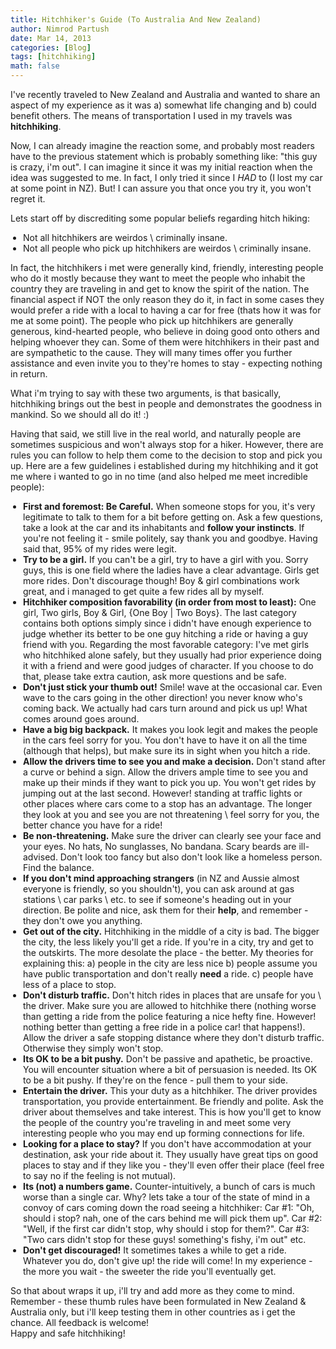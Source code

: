 ```yaml
---
title: Hitchhiker's Guide (To Australia And New Zealand)
author: Nimrod Partush
date: Mar 14, 2013
categories: [Blog]
tags: [hitchhiking]
math: false
---
```


I've recently traveled to New Zealand and Australia and wanted to share an aspect of my experience as it was a) somewhat life changing and b) could benefit others. The means of transportation I used in my travels was <b>hitchhiking</b>. 

Now, I can already imagine the reaction some, and probably most readers have to the previous statement which is probably something like: "this guy is crazy, i'm out". I can imagine it since it was my initial reaction when the idea was suggested to me. In fact, I only tried it since I _HAD_ to (I lost my car at some point in NZ). But! I can assure you that once you try it, you won't regret it.

Lets start off by discrediting some popular beliefs regarding hitch hiking:
<ul style="padding-left:20px;">
    <li>Not all hitchhikers are weirdos \ criminally insane.</li>
    <li>Not all people who pick up hitchhikers are weirdos \ criminally insane.</li>
</ul>
<p>In fact, the hitchhikers i met were generally kind, friendly, interesting people who do it mostly because they want to meet the people who inhabit the country they are traveling in and get to know the spirit of the nation. The financial aspect if NOT the only reason they do it, in fact in some cases they would prefer a ride with a local to having a car for free (thats how it was for me at some point).
The people who pick up hitchhikers are generally generous, kind-hearted people, who believe in doing good onto others and helping whoever they can. Some of them were hitchhikers in their past and are sympathetic to the cause. They will many times offer you further assistance and even invite you to they're homes to stay - expecting nothing in return.

What i'm trying to say with these two arguments, is that basically, hitchhiking brings out the best in people and demonstrates the goodness in mankind. So we should all do it! :)

Having that said, we still live in the real world, and naturally people are sometimes suspicious and won't always stop for a hiker. However, there are rules you can follow to help them come to the decision to stop and pick you up. Here are a few guidelines i established during my hitchhiking and it got me where i wanted to go in no time (and also helped me meet incredible people):</p>
<ul style="padding-left:20px;">
    <li><b>First and foremost: Be Careful.</b> When someone stops for you, it's very legitimate to talk to them for a bit before getting on. Ask a few questions, take a look at the car and its inhabitants and <b>follow your instincts</b>. If you're not feeling it - smile politely, say thank you and goodbye. Having said that, 95% of my rides were legit.</li>
    <li><b>Try to be a girl.</b> If you can't be a girl, try to have a girl with you. Sorry guys, this is one field where the ladies have a clear advantage. Girls get more rides. Don't discourage though! Boy & girl combinations work great, and i managed to get quite a few rides all by myself.</li>
    <li><b>Hitchhiker composition favorability (in order from most to least):</b> One girl, Two girls, Boy & Girl, {One Boy | Two Boys}. The last category contains both options simply since i didn't have enough experience to judge whether its better to be one guy hitching a ride or having a guy friend with you. Regarding the most favorable category: I've met girls who hitchhiked alone safely, but they usually had prior experience doing it with a friend and were good judges of character. If you choose to do that, please take extra caution, ask more questions and be safe.</li>
    <li><b>Don't just stick your thumb out!</b> Smile! wave at the occasional car. Even wave to the cars going in the other direction! you never know who's coming back. We actually had cars turn around and pick us up! What comes around goes around.</li>
    <li><b>Have a big big backpack.</b> It makes you look legit and makes the people in the cars feel sorry for you. You don't have to have it on all the time (although that helps), but make sure its in sight when you hitch a ride.</li>
    <li><b>Allow the drivers time to see you and make a decision.</b> Don't stand after a curve or behind a sign. Allow the drivers ample time to see you and make up their minds if they want to pick you up. You won't get rides by jumping out at the last second. However! standing at traffic lights or other places where cars come to a stop has an advantage. The longer they look at you and see you are not threatening \ feel sorry for you, the better chance you have for a ride!</li>
    <li><b>Be non-threatening.</b> Make sure the driver can clearly see your face and your eyes. No hats, No sunglasses, No bandana. Scary beards are ill-advised. Don't look too fancy but also don't look like a homeless person. Find the balance.</li>
    <li><b>If you don't mind approaching strangers</b> (in NZ and Aussie almost everyone is friendly, so you shouldn't), you can ask around at gas stations \ car parks \ etc. to see if someone's heading out in your direction. Be polite and nice, ask them for their <b>help</b>, and remember - they don't owe you anything.</li>
    <li><b>Get out of the city.</b> Hitchhiking in the middle of a city is bad. The bigger the city, the less likely you'll get a ride. If you're in a city, try and get to the outskirts. The more desolate the place - the better. My theories for explaining this: a) people in the city are less nice b) people assume you have public transportation and don't really <b>need</b> a ride. c) people have less of a place to stop.</li>
    <li><b>Don't disturb traffic.</b> Don't hitch rides in places that are unsafe for you \ the driver. Make sure you are allowed to hitchhike there (nothing worse than getting a ride from the police featuring a nice hefty fine. However! nothing better than getting a free ride in a police car! that happens!). Allow the driver a safe stopping distance where they don't disturb traffic. Otherwise they simply won't stop.</li>
    <li><b>Its OK to be a bit pushy.</b> Don't be passive and apathetic, be proactive. You will encounter situation where a bit of persuasion is needed. Its OK to be a bit pushy. If they're on the fence - pull them to your side.</li>
    <li><b>Entertain the driver.</b> This your duty as a hitchhiker. The driver provides transportation, you provide entertainment. Be friendly and polite. Ask the driver about themselves and take interest. This is how you'll get to know the people of the country you're traveling in and meet some very interesting people who you may end up forming connections for life.</li>
                            <li><b>Looking for a place to stay?</b> If you don't have accommodation at your destination, ask your ride about it. They usually have great tips on good places to stay and if they like you - they'll even offer their place (feel free to say no if the feeling is not mutual).</li>
    <li><b>Its (not) a numbers game.</b> Counter-intuitively, a bunch of cars is much worse than a single car. Why? lets take a tour of the state of mind in a convoy of cars coming down the road seeing a hitchhiker: Car #1: "Oh, should i stop? nah, one of the cars behind me will pick them up". Car #2: "Well, if the first car didn't stop, why should i stop for them?". Car #3: "Two cars didn't stop for these guys! something's fishy, i'm out" etc.</li>
    <li><b>Don't get discouraged!</b> It sometimes takes a while to get a ride. Whatever you do, don't give up! the ride will come! In my experience - the more you wait - the sweeter the ride you'll eventually get.</li>
</ul>
                    <p>
So that about wraps it up, i'll try and add more as they come to mind. Remember - these thumb rules have been formulated in New Zealand & Australia only, but i'll keep testing them in other countries as i get the chance. All feedback is welcome!</br>
Happy and safe hitchhiking!
</p>
